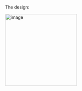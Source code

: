 <p>The design:</p>
<img width="232" alt="image" src="https://github.com/JemsWaner/Calculator-Java/assets/110148531/77abb994-feb7-4ff2-97ac-290bf181896e">
